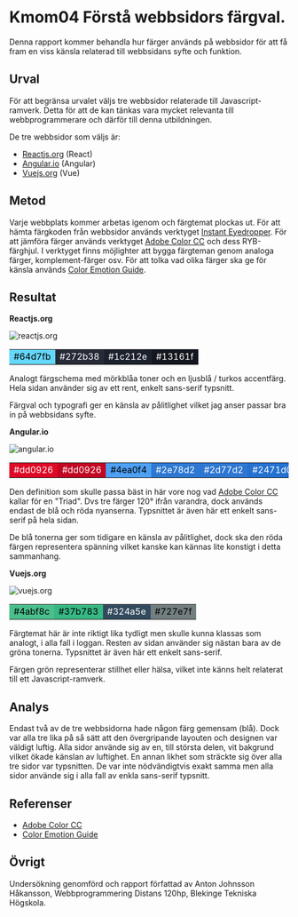 Kmom04 Förstå webbsidors färgval.
==========================

Denna rapport kommer behandla hur färger används på
webbsidor för att få fram en viss känsla relaterad
till webbsidans syfte och funktion.

Urval
-----------------------

För att begränsa urvalet väljs tre webbsidor relaterade
till Javascript-ramverk. Detta för att de kan tänkas
vara mycket relevanta till webbprogrammerare och därför
till denna utbildningen.

De tre webbsidor som väljs är:

* [Reactjs.org](https://reactjs.org/) (React)
* [Angular.io](https://angular.io/) (Angular)
* [Vuejs.org](https://vuejs.org/) (Vue)

Metod
-----------------------

Varje webbplats kommer arbetas igenom och färgtemat plockas ut.
För att hämta färgkoden från webbsidor används verktyget
[Instant Eyedropper](http://instant-eyedropper.com/).
För att jämföra färger används verktyget
[Adobe Color CC](https://color.adobe.com/create/color-wheel/)
och dess RYB-färghjul. I verktyget finns möjlighter att
bygga färgteman genom analoga färger, komplement-färger osv.
För att tolka vad olika färger ska ge för känsla används
[Color Emotion Guide](https://thelogocompany.net/blog/infographics/psychology-color-logo-design/).

Resultat
-----------------------

**Reactjs.org**

![reactjs.org](img/kmom04/react.jpg)

<table>
    <tr>
        <td style="background-color: #64d7fb; color: #000">#64d7fb</td>
        <td style="background-color: #272b38; color: #fff">#272b38</td>
        <td style="background-color: #1c212e; color: #fff">#1c212e</td>
        <td style="background-color: #13161f; color: #fff">#13161f</td>
    </tr>
</table>

Analogt färgschema med mörkblåa toner och en ljusblå /
turkos accentfärg. Hela sidan använder sig av ett rent, enkelt
sans-serif typsnitt.

Färgval och typografi ger en känsla av pålitlighet vilket jag
anser passar bra in på webbsidans syfte.

**Angular.io**

![angular.io](img/kmom04/angular.jpg)

<table>
    <tr>
        <td style="background-color: #dd0926; color: #fff">#dd0926</td>
        <td style="background-color: #c20624; color: #fff">#dd0926</td>
        <td style="background-color: #4ea0f4; color: #000">#4ea0f4</td>
        <td style="background-color: #2e78d2; color: #fff">#2e78d2</td>
        <td style="background-color: #2d77d2; color: #fff">#2d77d2</td>
        <td style="background-color: #2471d0; color: #fff">#2471d0</td>
        <td style="background-color: #1c50aa; color: #fff">#1c50aa</td>
    </tr>
</table>

Den definition som skulle passa bäst in här vore nog
vad [Adobe Color CC](https://color.adobe.com/create/color-wheel/)
kallar för en "Triad". Dvs tre färger 120&deg; ifrån
varandra, dock används endast de blå och röda nyanserna.
Typsnittet är även här ett enkelt sans-serif på hela sidan.

De blå tonerna ger som tidigare en känsla av pålitlighet,
dock ska den röda färgen representera spänning vilket
kanske kan kännas lite konstigt i detta sammanhang.

**Vuejs.org**

![vuejs.org](img/kmom04/vue.jpg)

<table>
    <tr>
        <td style="background-color: #4abf8c; color: #000">#4abf8c</td>
        <td style="background-color: #37b783; color: #000">#37b783</td>
        <td style="background-color: #324a5e; color: #fff">#324a5e</td>
        <td style="background-color: #727e7f; color: #000">#727e7f</td>
    </tr>
</table>

Färgtemat här är inte riktigt lika tydligt men skulle
kunna klassas som analogt, i alla fall i loggan. Resten av
sidan använder sig nästan bara av de gröna tonerna.
Typsnittet är även här ett enkelt sans-serif.

Färgen grön representerar stillhet eller hälsa, vilket inte
känns helt relaterat till ett Javascript-ramverk.


Analys
-----------------------

Endast två av de tre webbsidorna hade någon färg
gemensam (blå). Dock var alla tre lika på så sätt
att den övergripande layouten och designen var
väldigt luftig. Alla sidor använde sig av en,
till största delen, vit bakgrund vilket ökade
känslan av luftighet. En annan likhet som sträckte
sig över alla tre sidor var typsnitten. De var inte
nödvändigtvis exakt samma men alla sidor använde
sig i alla fall av enkla sans-serif typsnitt.

Referenser
-----------------------

* [Adobe Color CC](https://color.adobe.com/create/color-wheel/)
* [Color Emotion Guide](https://thelogocompany.net/blog/infographics/psychology-color-logo-design/)

Övrigt
-----------------------

Undersökning genomförd och rapport författad av Anton Johnsson Håkansson,
Webbprogrammering Distans 120hp, Blekinge Tekniska Högskola.